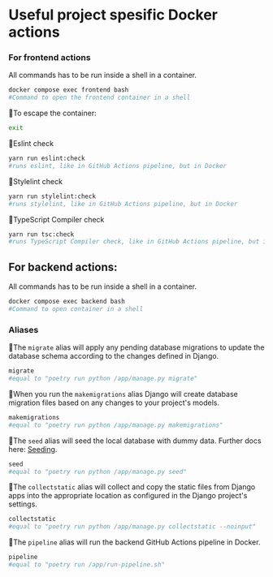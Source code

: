 # Useful project spesific Docker actions
### For frontend actions
All commands has to be run inside a shell in a container.
```bash
docker compose exec frontend bash
#Command to open the frontend container in a shell
```
🐳To escape the container: 
```bash
exit
```
🐳Eslint check
```bash
yarn run eslint:check
#runs eslint, like in GitHub Actions pipeline, but in Docker
```
🐳Stylelint check
```bash
yarn run stylelint:check
#runs stylelint, like in GitHub Actions pipeline, but in Docker
```
🐳TypeScript Compiler check
```bash
yarn run tsc:check
#runs TypeScript Compiler check, like in GitHub Actions pipeline, but in Docker
```

## For backend actions:

All commands has to be run inside a shell in a container.
```bash
docker compose exec backend bash
#Command to open container in a shell
```
### Aliases

🐳The ```migrate``` alias will apply any pending database migrations to update the database schema according to the changes defined in Django. 
```bash
migrate
#equal to "poetry run python /app/manage.py migrate"
```

🐳When you run the ```makemigrations``` alias Django will create database migration files based on any changes to your project's models.
```bash
makemigrations
#equal to "poetry run python /app/manage.py makemigrations"
```

🐳The ```seed``` alias will seed the local database with dummy data. Further docs here: [Seeding](./technical/backend/seed.md). 
```bash
seed
#equal to "poetry run python /app/manage.py seed"
```

🐳The ```collectstatic``` alias will collect and copy the static files from Django apps into the appropriate location as configured in the Django project's settings.
```bash
collectstatic
#equal to "poetry run python /app/manage.py collectstatic --noinput"
```

🐳The ```pipeline``` alias will run the backend GitHub Actions pipeline in Docker.
```bash
pipeline
#equal to "poetry run /app/run-pipeline.sh"
```


